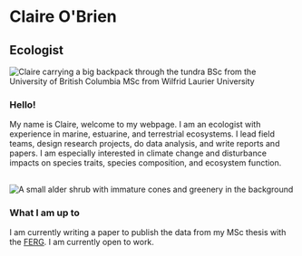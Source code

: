 # Claire O'Brien
## Ecologist 
![Claire carrying a big backpack through the tundra]()
BSc from the University of British Columbia
MSc from Wilfrid Laurier University

### Hello!
My name is Claire, welcome to my webpage. I am an ecologist with experience in marine, estuarine, and terrestrial ecosystems. I lead field teams, design research projects, do data analysis, and write reports and papers. I am especially interested in climate change and disturbance impacts on species traits, species composition, and ecosystem function. 


## 
![A small alder shrub with immature cones and greenery in the background](IMG_20230713_104435.jpg)


### What I am up to 
I am currently writing a paper to publish the data from my MSc thesis with the [FERG](https://forestecology.ca/). I am currently open to work.
